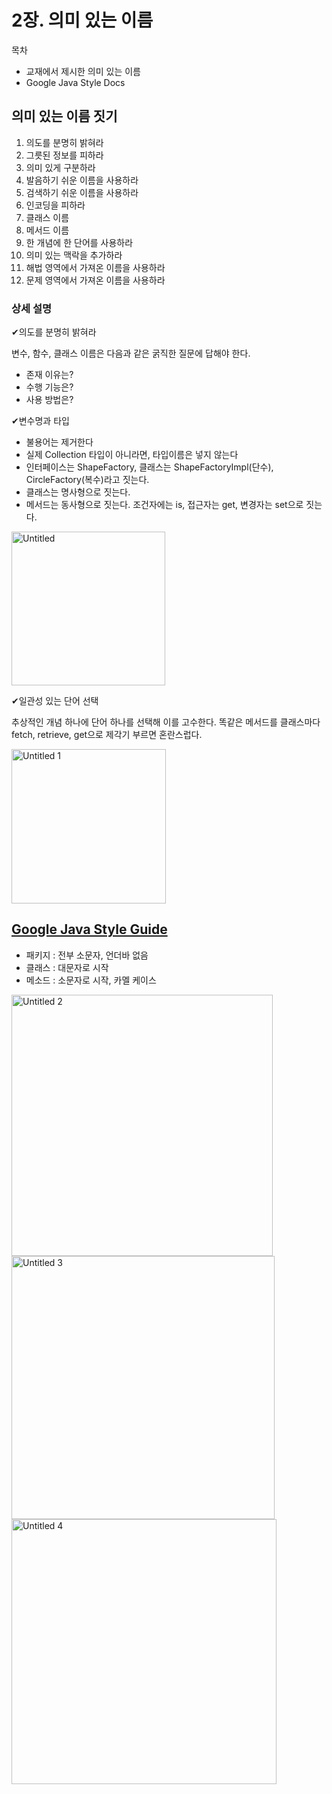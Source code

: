 # 2장. 의미 있는 이름

목차
- 교재에서 제시한 의미 있는 이름
- Google Java Style Docs

## 의미 있는 이름 짓기

1. 의도를 분명히 밝혀라
2. 그릇된 정보를 피하라
3. 의미 있게 구분하라
4. 발음하기 쉬운 이름을 사용하라
5. 검색하기 쉬운 이름을 사용하라
6. 인코딩을 피하라
7. 클래스 이름
8. 메서드 이름
9. 한 개념에 한 단어를 사용하라
10. 의미 있는 맥락을 추가하라
11. 해법 영역에서 가져온 이름을 사용하라
12. 문제 영역에서 가져온 이름을 사용하라

### 상세 설명

✔의도를 분명히 밝혀라

변수, 함수, 클래스 이름은 다음과 같은 굵직한 질문에 답해야 한다.

- 존재 이유는?
- 수행 기능은?
- 사용 방법은?


✔변수명과 타입

- 불용어는 제거한다
- 실제 Collection 타입이 아니라면, 타입이름은 넣지 않는다
- 인터페이스는 ShapeFactory, 클래스는 ShapeFactoryImpl(단수), CircleFactory(복수)라고 짓는다.
- 클래스는 명사형으로 짓는다.
- 메서드는 동사형으로 짓는다. 조건자에는 is, 접근자는 get, 변경자는 set으로 짓는다.

<img width="246" alt="Untitled" src="https://user-images.githubusercontent.com/53958188/169537559-f9a81599-6b0d-4b4b-bdeb-5ecf2c52432d.png">


✔일관성 있는 단어 선택

추상적인 개념 하나에 단어 하나를 선택해 이를 고수한다. 똑같은 메서드를 클래스마다 fetch, retrieve, get으로 제각기 부르면 혼란스럽다.

<img width="247" alt="Untitled 1" src="https://user-images.githubusercontent.com/53958188/169537608-b587ffbc-4dcc-45b5-811f-31162ba10722.png">


## [Google Java Style Guide](https://google.github.io/styleguide/javaguide.html#s5-naming)

- 패키지 : 전부 소문자, 언더바 없음
- 클래스 : 대문자로 시작
- 메소드 : 소문자로 시작, 카멜 케이스

<img width="418" alt="Untitled 2" src="https://user-images.githubusercontent.com/53958188/169537631-b9f65a5b-e967-415e-af95-15e0006ff300.png">
<img width="421" alt="Untitled 3" src="https://user-images.githubusercontent.com/53958188/169537657-f7321b86-8c7a-4333-b814-82f370155fa5.png">
<img width="424" alt="Untitled 4" src="https://user-images.githubusercontent.com/53958188/169537681-c623cf3e-7878-4bd1-9fef-4461dc40480b.png">


